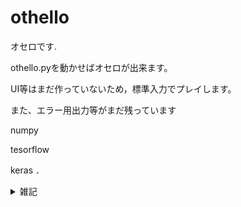# othello
オセロです.

othello.pyを動かせばオセロが出来ます。

UI等はまだ作っていないため，標準入力でプレイします。

また、エラー用出力等がまだ残っています

numpy

tesorflow

keras
．
<details>
<summary>雑記</summary>
<pre>
<code>
概要：
alphazeroの仕組みを用いたオセロプログラムは本プログラム以外にも多数存在している．
alphazeroは一般的な二人零和有限確定完全情報ゲームの全てに適応できる高い汎用性が評価されている．
しかし，オセロプログラムを考えた場合，使える情報は増える．
よって、終盤ソルバーとalphazeroを組み合わせたプログラムを作ろうというのが本プログラムである．
終盤ソルバーと組み合わせる利点は三つほどある
1、そもそも終盤ソルバーによるものは必ず最適解なため，終盤に強くなる
  →純粋に強くなる
2、終盤を学習に入れないため，序中盤に特化したネットワークになることが期待される
  →オセロは序中盤は着手可能手が多い方が良いが最終的な評価は石の数になるため，切り分けが効果的だったりする
3、完璧な学習データを複製できる
  →ソルバーで出た答えは最適解であるため，policyネットやvalueネットに最適解を入れることが出来る
これらの理由から終盤ソルバーを利用したalphazeroを作成してみた．

仕様：
100回ゲームを行い学習用データを用意する．ソルバーは最後の12手前から行い，学習用データとして，上位四分の一程度の手(2～４手)を複製して保存する．
また，回転での複製も行う．結果として100回のゲームは大体2400回のゲーム数程度に出来る．なお，MCTSの回数は200回，最初の6手はランダムとしている．
ネットワークはresnetで，ブロック数8，フィルタ数64で作成している．
基本的には8×8全ての情報を使った畳み込みを行う場合は3＊3カーネルが8つあれば足りる．resnetはスキップコネクトがあるため深くした方が良いには良い
トレーニングにはオプティマイザーをadam，レートを1e-5で計算する．

結果と展望：
結果は現時点ではかなり弱い．
弱い原因は
・自分の環境では学習がほとんど出来ていない．
・高速化が図れず，読みが浅すぎる．
である．
C等で最適化を行えばソルバーはあと200倍程度，モンテカルロツリーの計算は20倍程度速くできると思われる．
また，高速化を図る面で、alphazeroと同じresnetではなく，efficientnetを使うことを考えている．
今のところはこんなところである．

9/28追記
cythonでの最適化により，ソルバーは100倍程度高速化し、16手前読みでも数秒で終わるようになった．(C++でbitの並列処理が出来ればもっと速くなると思われる)
モンテカルロツリーはゲームのコア部分のみcython化したが、1.2倍程度の高速化にしかなっていない．
efficientnetを使用してみた結果はlossや実際に打ってみた結果からも良くなく，処理もresnet並みだったため取りやめた。
学習量を増やせば改善される気もするが，計算資源が乏しいため諦める．
</code>
</pre>
</details>
